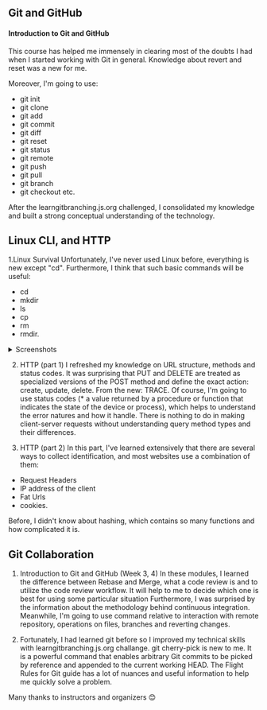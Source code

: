 ## Git and GitHub

#### Introduction to Git and GitHub
This course has helped me immensely in clearing most of the doubts I had when I started working with Git in general. 
Knowledge about revert and reset was a new for me.

Moreover, I'm going to use:
* git init
* git clone
* git add
* git commit
* git diff
* git reset
* git status
* git remote
* git push
* git pull
* git branch
* git checkout
  etc.

After the  learngitbranching.js.org challenged, I consolidated my knowledge and built a strong conceptual understanding of the technology.


## Linux CLI, and HTTP

1.Linux Survival
Unfortunately, I've never used Linux before, everything is new except "сd". Furthermore, I think that such basic commands will be useful:
* cd
* mkdir
* ls
* cp
* rm
* rmdir.

<details><summary>Screenshots</summary>
  ![This is a first screenshot](/task_linux_cli/1.jpg)
  ![This is a second screenshot](/task_linux_cli/2.jpg)
  ![This is a third screenshot](/task_linux_cli/3.jpg)
  ![This is a fourth screenshot](/task_linux_cli/4.jpg)
</details>

2. HTTP (part 1)
I refreshed my knowledge on URL structure, methods and status codes. It was surprising that PUT and DELETE are treated as specialized versions of the POST method and define the exact action: create, update, delete.
From the new: TRACE.
Of course, I'm going to use status codes (* a value returned by a procedure or function that indicates the state of the device or process), which helps to understand the error natures and how it handle. There is nothing to do in making client-server requests without understanding query method types and their differences.

3. HTTP (part 2)
In this part, I've learned extensively that there are several ways to collect identification, and most websites use a combination of them:
- Request Headers
- IP address of the client
- Fat Urls
- cookies.

Before, I didn't know about hashing, which contains so many functions and how complicated it is.


## Git Collaboration

1. Introduction to Git and GitHub (Week 3, 4)
In these modules, I learned the difference between Rebase and Merge, what a code review is and to utilize the code review workflow. It will help to me to decide which one is best for using some particular situation Furthermore, I was surprised by the information about the methodology behind continuous integration. Meanwhile, I'm going to use command relative to interaction with remote repository, operations on files, branches and reverting changes.



2. Fortunately, I had learned git before so I improved my technical skills with learngitbranching.js.org challange. git cherry-pick is new to me. It is a powerful command that enables arbitrary Git commits to be picked by reference and appended to the current working HEAD. 
The Flight Rules for Git guide has a lot of nuances and useful information to help me quickly solve a problem.



Many thanks to instructors and organizers :blush:
